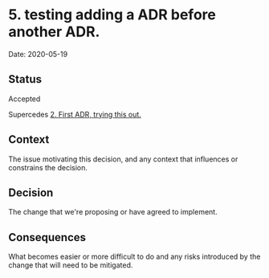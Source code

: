 # 5. testing adding a ADR before another ADR.

Date: 2020-05-19

## Status

Accepted

Supercedes [2. First ADR, trying this out.](0002-first-adr-trying-this-out.md)

## Context

The issue motivating this decision, and any context that influences or constrains the decision.

## Decision

The change that we're proposing or have agreed to implement.

## Consequences

What becomes easier or more difficult to do and any risks introduced by the change that will need to be mitigated.
